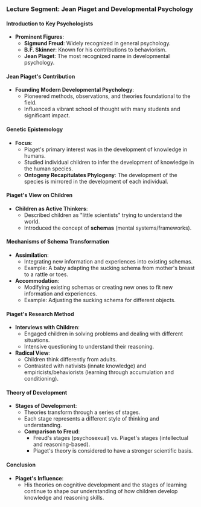 ### Lecture Segment: Jean Piaget and Developmental Psychology

#### Introduction to Key Psychologists
- **Prominent Figures**:
  - **Sigmund Freud**: Widely recognized in general psychology.
  - **B.F. Skinner**: Known for his contributions to behaviorism.
  - **Jean Piaget**: The most recognized name in developmental psychology.

#### Jean Piaget's Contribution
- **Founding Modern Developmental Psychology**:
  - Pioneered methods, observations, and theories foundational to the field.
  - Influenced a vibrant school of thought with many students and significant impact.

#### Genetic Epistemology
- **Focus**:
  - Piaget's primary interest was in the development of knowledge in humans.
  - Studied individual children to infer the development of knowledge in the human species.
  - **Ontogeny Recapitulates Phylogeny**: The development of the species is mirrored in the development of each individual.

#### Piaget's View on Children
- **Children as Active Thinkers**:
  - Described children as "little scientists" trying to understand the world.
  - Introduced the concept of **schemas** (mental systems/frameworks).

#### Mechanisms of Schema Transformation
- **Assimilation**:
  - Integrating new information and experiences into existing schemas.
  - Example: A baby adapting the sucking schema from mother's breast to a rattle or toes.
- **Accommodation**:
  - Modifying existing schemas or creating new ones to fit new information and experiences.
  - Example: Adjusting the sucking schema for different objects.

#### Piaget's Research Method
- **Interviews with Children**:
  - Engaged children in solving problems and dealing with different situations.
  - Intensive questioning to understand their reasoning.
- **Radical View**:
  - Children think differently from adults.
  - Contrasted with nativists (innate knowledge) and empiricists/behaviorists (learning through accumulation and conditioning).

#### Theory of Development
- **Stages of Development**:
  - Theories transform through a series of stages.
  - Each stage represents a different style of thinking and understanding.
  - **Comparison to Freud**:
    - Freud's stages (psychosexual) vs. Piaget's stages (intellectual and reasoning-based).
    - Piaget's theory is considered to have a stronger scientific basis.

#### Conclusion
- **Piaget's Influence**:
  - His theories on cognitive development and the stages of learning continue to shape our understanding of how children develop knowledge and reasoning skills.